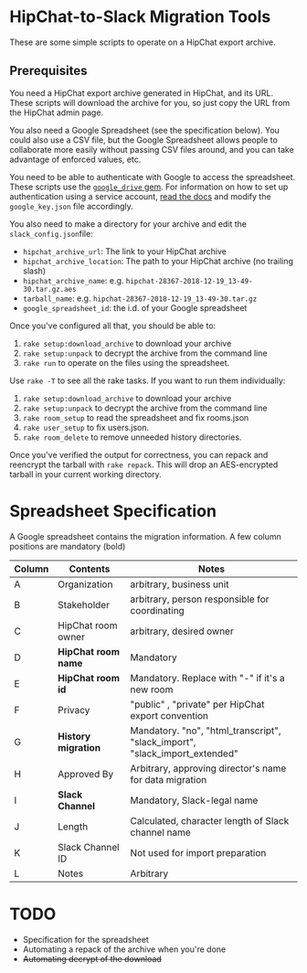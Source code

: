 # HipChat-to-Slack Migration Tools

These are some simple scripts to operate on a HipChat export archive. 


## Prerequisites
You need a HipChat export archive generated in HipChat, and its URL. These scripts will download the archive for you, so just copy the URL from the HipChat admin page. 

You also need a Google Spreadsheet (see the specification below). You could also use a CSV file, but the Google Spreadsheet allows people to collaborate more easily without passing CSV files around, and you can take advantage of enforced values, etc. 

You need to be able to authenticate with Google to access the spreadsheet. These scripts use the [`google_drive` gem](https://github.com/gimite/google-drive-ruby). For information on how to set up authentication using a service account, [read the docs](https://github.com/gimite/google-drive-ruby/blob/master/doc/authorization.md#on-behalf-of-no-existing-users-service-account) and modify the `google_key.json` file accordingly. 


You also need to make a directory for your archive and edit the `slack_config.json`file: 

* `hipchat_archive_url`: The link to your HipChat archive
* `hipchat_archive_location`: The path to your HipChat archive (no trailing slash)
* `hipchat_archive_name`: e.g. `hipchat-28367-2018-12-19_13-49-30.tar.gz.aes`
* `tarball_name`:  e.g. `hipchat-28367-2018-12-19_13-49-30.tar.gz`
* `google_spreadsheet_id`: the i.d. of your Google spreadsheet

Once you've configured all that, you should be able to:

1. `rake setup:download_archive` to download your archive
2. `rake setup:unpack` to decrypt the archive from the command line
3. `rake run` to operate on the files using the spreadsheet. 

Use `rake -T` to see all the rake tasks. If you want to run them individually:

1. `rake setup:download_archive` to download your archive
2. `rake setup:unpack` to decrypt the archive from the command line
3. `rake room_setup` to read the spreadsheet and fix rooms.json
4. `rake user_setup` to fix users.json.
5. `rake room_delete` to remove unneeded history directories.

Once you've verified the output for correctness, you can repack and reencrypt the tarball with `rake repack`. This will drop an AES-encrypted tarball in your current working directory. 


# Spreadsheet Specification

A Google spreadsheet contains the migration information.  A few column positions are mandatory (bold)

| Column  | Contents | Notes  |
| ------------- | ------------- | ------------- |
| A  | Organization  | arbitrary, business unit   |
| B  | Stakeholder  | arbitrary, person responsible for coordinating  |
| C  | HipChat room owner  | arbitrary, desired owner  |
| D  | **HipChat room name**  | Mandatory  |
| E  | **HipChat room id**  | Mandatory. Replace with "-" if it's a new room |
| F  | Privacy  | "public" , "private" per HipChat export convention  |
| G  | **History migration**  | Mandatory. "no", "html_transcript", "slack_import", "slack_import_extended"|
| H  | Approved By  | Arbitrary, approving director's name for data migration  |
| I | **Slack Channel**  | Mandatory, Slack-legal name  |
| J  | Length  | Calculated, character length of Slack channel name   |
| K  | Slack Channel ID  | Not used for import preparation  |
| L | Notes | Arbitrary

# TODO

* Specification for the spreadsheet
* Automating a repack of the archive when you're done
* <s>Automating decrypt of the download</s>